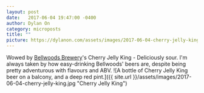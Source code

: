 ```yaml
---
layout: post
date:   2017-06-04 19:47:00 -0400
author: Dylan On
category: microposts
title: ""
picture: https://dylanon.com/assets/images/2017-06-04-cherry-jelly-king.jpg
---
```


Wowed by [Bellwoods Brewery](http://www.bellwoodsbrewery.com/)'s Cherry Jelly King - Deliciously sour. I'm always taken by how easy-drinking Bellwoods' beers are, despite being pretty adventurous with flavours and ABV.
![A bottle of Cherry Jelly King beer on a balcony, and a deep red pint.]({{ site.url }}/assets/images/2017-06-04-cherry-jelly-king.jpg "Cherry Jelly King")